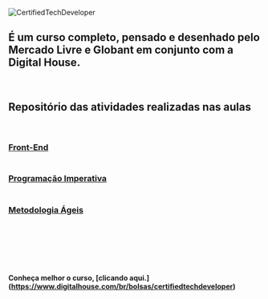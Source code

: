 ![CertifiedTechDeveloper](https://user-images.githubusercontent.com/35344735/131609188-c4c1805e-4928-4f7d-b76a-263290b02268.png)


## É um curso completo, pensado e desenhado pelo Mercado Livre e Globant em conjunto com a Digital House.
<br/>

## Repositório das atividades realizadas nas aulas
<br/>

### [Front-End](https://github.com/andersonsilva8609/ctd/tree/main/front-end)<br/><br/>


### [Programação Imperativa](https://github.com/andersonsilva8609/ctd/tree/main/progra-imperativa)<br/><br/>


### [Metodologia Ágeis](https://github.com/andersonsilva8609/ctd/tree/main/metodologia-ageis)<br/><br/><br/><br/><br/><br/>

**Conheça melhor o curso, <strong>[clicando aqui.]</strong>(https://www.digitalhouse.com/br/bolsas/certifiedtechdeveloper)**
